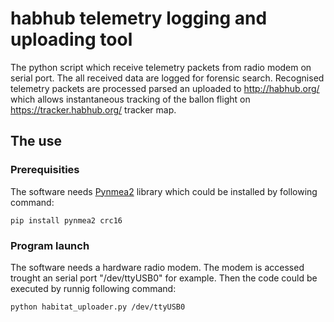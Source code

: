 # habhub telemetry logging and uploading tool 

The python script which receive telemetry packets from radio modem on serial port. The all received data are logged for forensic search. 
Recognised telemetry packets are processed parsed an uploaded to http://habhub.org/ which allows instantaneous tracking of the ballon flight on https://tracker.habhub.org/ tracker map.


## The use 

### Prerequisities

The software needs [Pynmea2](https://github.com/Knio/pynmea2) library which could be installed by following command: 

    pip install pynmea2 crc16

### Program launch

The software needs a hardware radio modem.  The modem is accessed trought an serial port "/dev/ttyUSB0" for example. Then the code could be executed by runnig following command: 

    python habitat_uploader.py /dev/ttyUSB0






